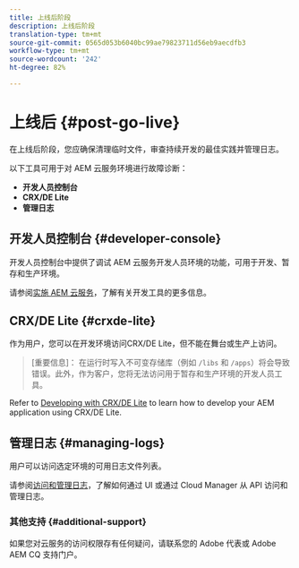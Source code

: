 ```yaml
---
title: 上线后阶段
description: 上线后阶段
translation-type: tm+mt
source-git-commit: 0565d053b6040bc99ae79823711d56eb9aecdfb3
workflow-type: tm+mt
source-wordcount: '242'
ht-degree: 82%

---
```



# 上线后 {#post-go-live}

在上线后阶段，您应确保清理临时文件，审查持续开发的最佳实践并管理日志。

以下工具可用于对 AEM 云服务环境进行故障诊断：

* **开发人员控制台**
* **CRX/DE Lite**
* **管理日志**


## 开发人员控制台 {#developer-console}

开发人员控制台中提供了调试 AEM 云服务开发人员环境的功能，可用于开发、暂存和生产环境。

请参阅[实施 AEM 云服务](https://docs.adobe.com/content/help/zh-Hans/experience-manager-cloud-service/implementing/developing/development-guidelines.html#aem-as-a-cloud-service-development-tools)，了解有关开发工具的更多信息。

## CRX/DE Lite {#crxde-lite}

作为用户，您可以在开发环境访问CRX/DE Lite，但不能在舞台或生产上访问。

>[重要信息]：
>在运行时写入不可变存储库（例如 `/libs` 和 `/apps`）将会导致错误。此外，作为客户，您将无法访问用于暂存和生产环境的开发人员工具。

Refer to [Developing with CRX/DE Lite](https://docs.adobe.com/help/zh-Hans/experience-manager-65/developing/devtools/developing-with-crxde-lite.html) to learn how to develop your AEM application using CRX/DE Lite.

## 管理日志 {#managing-logs}

用户可以访问选定环境的可用日志文件列表。

请参阅[访问和管理日志](https://docs.adobe.com/content/help/zh-Hans/experience-manager-cloud-service/implementing/using-cloud-manager/manage-logs.html)，了解如何通过 UI 或通过 Cloud Manager 从 API 访问和管理日志。

### 其他支持 {#additional-support}

如果您对云服务的访问权限存有任何疑问，请联系您的 Adobe 代表或 Adobe AEM CQ 支持门户。
